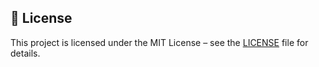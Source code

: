 ## 🪪 License
This project is licensed under the MIT License – see the [LICENSE](./LICENSE) file for details.
